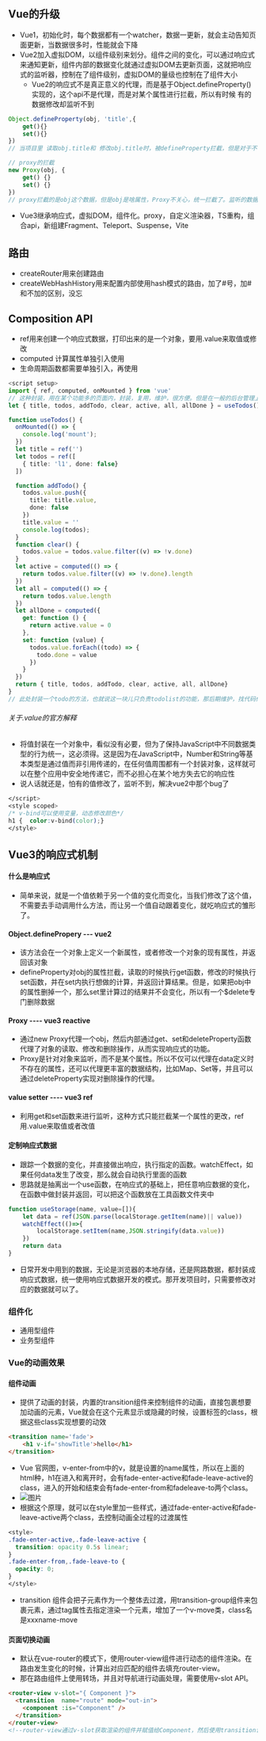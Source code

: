 ## Vue的升级

- Vue1，初始化时，每个数据都有一个watcher，数据一更新，就会主动告知页面更新，当数据很多时，性能就会下降
- Vue2加入虚拟DOM，以组件级别来划分。组件之间的变化，可以通过响应式来通知更新，组件内部的数据变化就通过虚拟DOM去更新页面，这就把响应式的监听器，控制在了组件级别，虚拟DOM的量级也控制在了组件大小
	- Vue2的响应式不是真正意义的代理，而是基于Object.defineProperty()实现的，这个api不是代理，而是对某个属性进行拦截，所以有时候 有的数据修改却监听不到
```js
Object.defineProperty(obj, 'title',{
	get(){}
	set(){}
})
// 当项目里 读取obj.title和 修改obj.title时，被defineProperty拦截，但是对于不存在属性无法拦截，所以Vue2中所有的数据都必须要在data里声明。而且，如果title是个数组的时候，对数组的操作并不会改变obj.title的指向，虽然可以通过拦截.push等操作实现部分功能，但是对数组的长度的修改等操作还是无法实现拦截，还需要额外的$set等API

// proxy的拦截
new Proxy(obj, {
	get() {}
	set() {}
})
// proxy拦截的是obj这个数据，但是obj是啥属性，Proxy不关心，统一拦截了。监听的数据格式也更多，但是不兼容IE11以下的浏览器
```
- Vue3继承响应式，虚拟DOM，组件化。proxy，自定义渲染器，TS重构，组合api，新组建Fragment、Teleport、Suspense，Vite

## 路由
- createRouter用来创建路由
- createWebHashHistory用来配置内部使用hash模式的路由，加了#号，加#和不加的区别，没忘

## Composition API
- ref用来创建一个响应式数据，打印出来的是一个对象，要用.value来取值或修改
- computed 计算属性单独引入使用
- 生命周期函数都需要单独引入，再使用

```ts
<script setup>
import { ref, computed, onMounted } from 'vue'
// 这种封装，用在某个功能多的页面内，封装，复用，维护，很方便。但是在一般的后台管理上，一个页面就负责一种功能的时候，就没必要了。
let { title, todos, addTodo, clear, active, all, allDone } = useTodos()

function useTodos() {
  onMounted(() => {
    console.log('mount');
  })
  let title = ref('')
  let todos = ref([
    { title: 'l1', done: false}
  ])

  function addTodo() {
    todos.value.push({
      title: title.value,
      done: false
    })
    title.value = ''
    console.log(todos);
  }
  function clear() {
    todos.value = todos.value.filter((v) => !v.done)
  }
  let active = computed(() => {
    return todos.value.filter((v) => !v.done).length
  })
  let all = computed(() => {
    return todos.value.length
  })
  let allDone = computed({
    get: function () {
      return active.value = 0
    },
    set: function (value) {
      todos.value.forEach((todo) => {
        todo.done = value
      })
    }
  })
  return { title, todos, addTodo, clear, active, all, allDone}
}
// 此处封装一个todo的方法，也就说这一块儿只负责todolist的功能，那后期维护，找代码修改都很清晰。思路上来说，如果页面又明确的功能区分，比如顶部的筛选可以是一块，主体的数据表格是一块。
```
###### 关于.value的官方解释
- 将值封装在一个对象中，看似没有必要，但为了保持JavaScript中不同数据类型的行为统一，这必须得。这是因为在JavaScript中，Number和String等基本类型是通过值而非引用传递的，在任何值周围都有一个封装对象，这样就可以在整个应用中安全地传递它，而不必担心在某个地方失去它的响应性
- 说人话就还是，怕有的值修改了，监听不到，解决vue2中那个bug了
```css
</script>
<style scoped>
/* v-bind可以使用变量，动态修改颜色*/
h1 {  color:v-bind(color);}
</style>
```

## Vue3的响应式机制
#### 什么是响应式
- 简单来说，就是一个值依赖于另一个值的变化而变化，当我们修改了这个值，不需要去手动调用什么方法，而让另一个值自动跟着变化，就吃响应式的雏形了。
#### Object.definePropery  --- vue2
- 该方法会在一个对象上定义一个新属性，或者修改一个对象的现有属性，并返回该对象
- defineProperty对obj的属性拦截，读取的时候执行get函数，修改的时候执行set函数，并在set内执行想做的计算，并返回计算结果。但是，如果把obj中的属性删掉一个，那么set里计算过的结果并不会变化，所以有一个$delete专门删除数据
#### Proxy ---- vue3 reactive
- 通过new Proxy代理一个obj，然后内部通过get、set和deleteProperty函数代理了对象的读取、修改和删除操作，从而实现响应式的功能。
- Proxy是针对对象来监听，而不是某个属性。所以不仅可以代理在data定义时不存在的属性，还可以代理更丰富的数据结构，比如Map、Set等，并且可以通过deleteProperty实现对删除操作的代理。
#### value setter ---- vue3 ref
- 利用get和set函数来进行监听，这种方式只能拦截某一个属性的更改，ref用.value来取值或者改值
#### 定制响应式数据
- 跟踪一个数据的变化，并直接做出响应，执行指定的函数。watchEffect，如果任何data发生了改变，那么就会自动执行里面的函数
- 思路就是抽离出一个use函数，在响应式的基础上，把任意响应数据的变化，在函数中做封装并返回，可以把这个函数放在工具函数文件夹中
```javascript
function useStorage(name, value=[]){
    let data = ref(JSON.parse(localStorage.getItem(name)|| value))
    watchEffect(()=>{
        localStorage.setItem(name,JSON.stringify(data.value))
    })
    return data
}
```
- 日常开发中用到的数据，无论是浏览器的本地存储，还是网路数据，都封装成响应式数据，统一使用响应式数据开发的模式。那开发项目时，只需要修改对应的数据就可以了。

### 组件化
- 通用型组件
- 业务型组件

### Vue的动画效果
#### 组件动画
- 提供了动画的封装，内置的transition组件来控制组件的动画，直接包裹想要加动画的元素，Vue就会在这个元素显示或隐藏的时候，设置标签的class，根据这些class实现想要的动效
```html
<transition name='fade'>
	<h1 v-if='showTitle'>hello</h1>
</transition>
```
- Vue 官网图，v-enter-from中的v，就是设置的name属性，所以在上面的html种，h1在进入和离开时，会有fade-enter-active和fade-leave-active的class，进入的开始和结束会有fade-enter-from和fadeleave-to两个class。
- ![图片](vue-transition.png)
- 根据这个原理，就可以在style里加一些样式，通过fade-enter-active和fade-leave-active两个class，去控制动画全过程的过渡属性
```css
<style>
.fade-enter-active,.fade-leave-active {
  transition: opacity 0.5s linear;
}
.fade-enter-from,.fade-leave-to {
  opacity: 0;
}
</style>
```
- transition 组件会把子元素作为一个整体去过渡，用transition-group组件来包裹元素，通过tag属性去指定渲染一个元素，增加了一个v-move类，class名是xxxname-move

#### 页面切换动画
- 默认在vue-router的模式下，使用router-view组件进行动态的组件渲染。在路由发生变化的时候，计算出对应匹配的组件去填充router-view。
- 那在路由组件上使用转场，并且对导航进行动画处理，需要使用v-slot API。
```html
<router-view v-slot="{ Component }">
  <transition  name="route" mode="out-in">
    <component :is="Component" />
  </transition>
</router-view>
<!--router-view通过v-slot获取渲染的组件并赋值给Component，然后使用transition包裹需要渲染的组件，并且通过内置组件component的is属性动态渲染组件-->
```

















